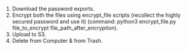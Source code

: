 1. Download the password exports.
2. Encrypt both the files using encrypt_file scripts (recollect the highly secured password and use it) (command: python3 encrypt_file.py file_to_encrypt file_path_after_encryption).
3. Upload to S3.
4. Delete from Computer & from Trash.
